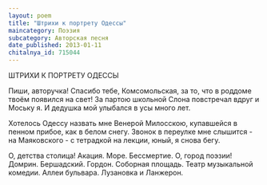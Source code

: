```yaml
---
layout: poem
title: "Штрихи к портрету Одессы"
maincategory: Поэзия
subcategory: Авторская песня
date_published: 2013-01-11
chitalnya_id: 715044
---
```




ШТРИХИ К ПОРТРЕТУ ОДЕССЫ

Пиши, авторучка!
Спасибо тебе, Комсомольская,
за то, что в роддоме твоём
появился на свет!
За партою школьной
Слона повстречал вдруг и Моську я.
И дедушка мой
улыбался в усы много лет.

Хотелось Одессу 
назвать мне Венерой Милосскою,
купавшейся в пенном прибое,
как в белом снегу.
Звонок в переулке мне слышится -
на Маяковского -
с тетрадкой на лекции,
юный, я снова бегу.

О, детства столица!
Акация. Море. Бессмертие.
О, город поэзии!
Домрин. Бершадский. Гордон.
Соборная площадь. Театр
музыкальной комедии.
Аллеи бульвара. 
Лузановка и Ланжерон.






